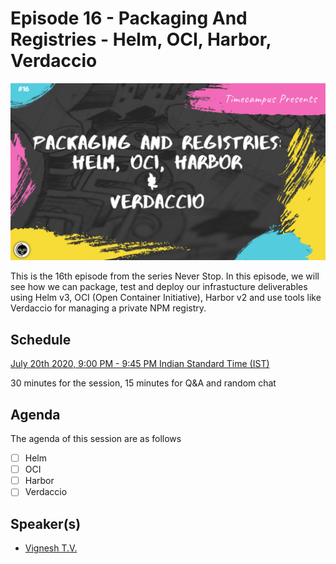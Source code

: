 # Episode 16 - Packaging And Registries - Helm, OCI, Harbor, Verdaccio

![](16-PackagingAndRegistries.png)

This is the 16th episode from the series Never Stop. In this episode, we will see how we can package, test and deploy our infrastucture deliverables using Helm v3, OCI (Open Container Initiative), Harbor v2 and use tools like Verdaccio for managing a private NPM registry.

## Schedule

[July 20th 2020, 9:00 PM - 9:45 PM Indian Standard Time (IST)]()

30 minutes for the session, 15 minutes for Q&A and random chat

## Agenda

The agenda of this session are as follows

- [ ] Helm
- [ ] OCI
- [ ] Harbor
- [ ] Verdaccio

## Speaker(s)

- [Vignesh T.V.](http://tvvignesh.com/)
